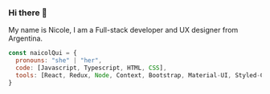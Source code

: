 ### Hi there 👋

My name is Nicole, I am a Full-stack developer and UX designer from Argentina.

```javascript
const naicolQui = {
  pronouns: "she" | "her",
  code: [Javascript, Typescript, HTML, CSS],
  tools: [React, Redux, Node, Context, Bootstrap, Material-UI, Styled-Components],
}
```

